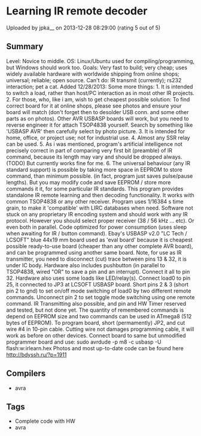 # Learning IR remote decoder

Uploaded by jpka__ on 2013-12-28 08:29:00 (rating 5 out of 5)

## Summary

Level: Novice to middle. OS: Linux/Ubuntu used for compiling/programming, but Windows should work too. Goals: Very fast to build; very cheap; uses widely available hardware with worldwide shipping from online shops; universal; reliable; open source. Can't do: IR transmit (currently); rs232 interaction; pet a cat. Added 12/28/2013: Some more things: 1. It is intended to switch a load, rather than host/PC interaction as in most other IR projects. 2. For those, who, like i am, wish to get cheapest possible solution: To find correct board for it at online shops, please see photos and ensure your board will match (don't forget then to desolder USB conn. and some other parts as on photos). Other AVR USBASP boards will work, but you need to reverse engineer it for attach TSOP4838 yourself. Search by something like 'USBASP AVR' then carefully select by photo picture. 3. It is intended for home, office, or project use; not for industrial use. 4. Almost any SSR relay can be used. 5. As i was mentioned, program's artificial intelligence not precisely correct in part of comparing very first bit (preamble) of IR command, because its length may vary and should be dropped always. (TODO) But currently works fine for me. 6. The universal behaviour (any IR standard support) is possible by taking more space in EEPROM to store command, than minimum possible. (in fact, program just saves pulse/pause lengths). But you may modify code and save EEPROM / store more commands it it, for some particular IR standards. This program provides standalone IR remote learning and then decoding functionality. It works with common TSOP4838 or any other receiver. Program uses 1/16384 s time grain, to make it 'compatible' with LIRC databases when need. Software not stuck on any proprietary IR encoding system and should work with any IR protocol. However you should select proper receiver (38 / 56 kHz ... etc). Or even both in parallel. Code optimized for power consumption (uses sleep when awaiting for IR / button command). Ebay's USBASP v2.0 "LC Tech / LCSOFT" blue 44x19 mm board used as 'eval board' because it is cheapest possible ready-to-use board (cheaper than any other complete AVR board), and can be programmed using another same board. Note, for use as IR transmitter, you need to disconnect (cut) trace between pins 13 & 32, it is under IC body. Hardware also includes pushbutton (in parallel to TSOP4838, wired "OR" to save a pin and an interrupt). Connect it all to pin 32. Hardware also uses some loads like LED/relay(s). Connect load0 to pin 25, it connected to JP3 at LCSOFT USBASP board. Short pins 2 & 3 (short pin 2 to gnd) to set on/off mode switching of load0 by two different remote commands. Unconnect pin 2 to set toggle mode switching using one remote command. IR Transmitting also possible, and pin and HW Timer reserved and tested, but not done yet. The quantity of remembered commands is depend on EEPROM size and two commands can be used in ATmega8 (512 bytes of EEPROM). To program board, short (permamently) JP2, and cut wire #4 in 10-pin cable. Cutting wire not damages programming cable, it will work as before on other devices. Connect board to same but unmodified programmer board and use: sudo avrdude -p m8 -c usbasp -U flash:w:irlearn.hex Photos and most up-to-date code can be found here <http://bdyssh.ru/?p=1911>

## Compilers

- avra

## Tags

- Complete code with HW
- avra
